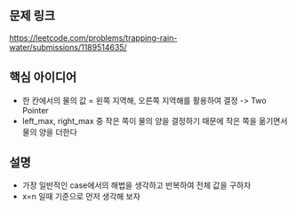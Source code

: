 ## 문제 링크
https://leetcode.com/problems/trapping-rain-water/submissions/1189514635/

## 핵심 아이디어
- 한 칸에서의 물의 값 = 왼쪽 지역해, 오른쪽 지역해를 활용하여 결정 -> Two Pointer
- left_max, right_max 중 작은 쪽이 물의 양을 결정하기 때문에 작은 쪽을 옮기면서 물의 양을 더한다

## 설명
- 가장 일반적인 case에서의 해법을 생각하고 반복하여 전체 값을 구하자
- x=n 일때 기준으로 먼저 생각해 보자
